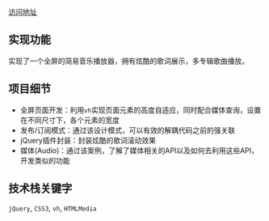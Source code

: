 [访问地址](https://godheaven007.github.io/musicPlayer/index.html)

## 实现功能
实现了一个全屏的简易音乐播放器，拥有炫酷的歌词展示，多专辑歌曲播放。

## 项目细节
- 全屏页面开发：利用`vh`实现页面元素的高度自适应，同时配合媒体查询，设置在不同尺寸下，各个元素的宽度
- 发布/订阅模式：通过该设计模式，可以有效的解耦代码之前的强关联
- jQuery插件封装：封装炫酷的歌词滚动效果
- 媒体(Audio)：通过该案例，了解了媒体相关的API以及如何去利用这些API，开发类似的功能

## 技术栈关键字
`jQuery`, `CSS3`, `vh`, `HTMLMedia`

